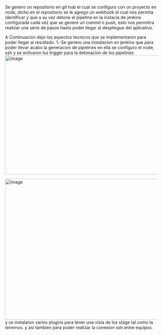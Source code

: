 Se genero un repositorio en git hub el cual se configuro con un proyecto en node, dicho en el repositorio se le agrego un webhook el cual nos permita identificar y que a su vez detone el pipeline en la instacia de  jenkins configurada cada vez que se genere un commit o push, esto nos permitira realizar una serie de pasos hasta poder llegar al despliegue del aplicativo.

A Continuacion dejo los aspectos tecnicos que se implementaron para poder llegar al resultado.
1.-Se genero una instalacion en jenkins que para poder llevar acabo la generacion de pipelines en ella se configuro el node, ssh y se activaron los trigger para la detonacion de los pipelines
<img width="1064" height="392" alt="image" src="https://github.com/user-attachments/assets/105bcb83-8840-4a36-b992-1e5f60bff1e7" />

<img width="1243" height="463" alt="image" src="https://github.com/user-attachments/assets/901026a8-6bd2-47c1-80e6-b2c503f01413" />
y se instalaron varios plugins para tener una vista de los stage tal como la tenemos. y asi tambien para poder realizar la conexion ssh entre equipos.

